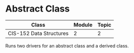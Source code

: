 # Abstract Class

|Class|Module|Topic|
|-----|------|-----|
|CIS-152 Data Structures|2|2|

Runs two drivers for an abstract class and a derived class.